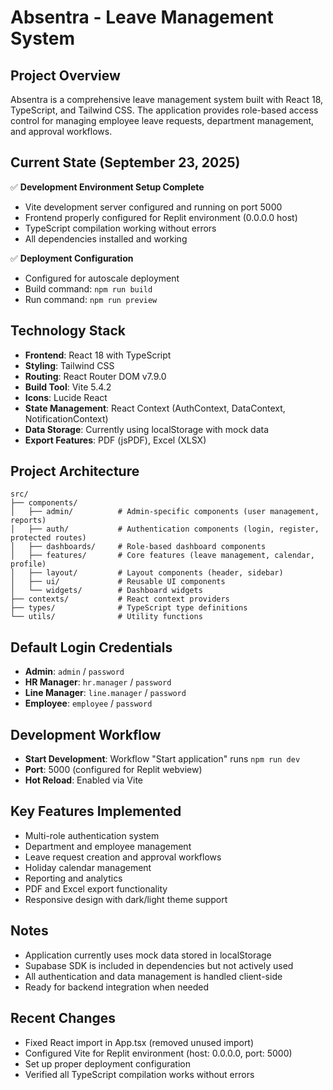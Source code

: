 # Absentra - Leave Management System

## Project Overview
Absentra is a comprehensive leave management system built with React 18, TypeScript, and Tailwind CSS. The application provides role-based access control for managing employee leave requests, department management, and approval workflows.

## Current State (September 23, 2025)
✅ **Development Environment Setup Complete**
- Vite development server configured and running on port 5000
- Frontend properly configured for Replit environment (0.0.0.0 host)
- TypeScript compilation working without errors
- All dependencies installed and working

✅ **Deployment Configuration**
- Configured for autoscale deployment
- Build command: `npm run build`
- Run command: `npm run preview`

## Technology Stack
- **Frontend**: React 18 with TypeScript
- **Styling**: Tailwind CSS
- **Routing**: React Router DOM v7.9.0
- **Build Tool**: Vite 5.4.2
- **Icons**: Lucide React
- **State Management**: React Context (AuthContext, DataContext, NotificationContext)
- **Data Storage**: Currently using localStorage with mock data
- **Export Features**: PDF (jsPDF), Excel (XLSX)

## Project Architecture
```
src/
├── components/
│   ├── admin/          # Admin-specific components (user management, reports)
│   ├── auth/           # Authentication components (login, register, protected routes)
│   ├── dashboards/     # Role-based dashboard components
│   ├── features/       # Core features (leave management, calendar, profile)
│   ├── layout/         # Layout components (header, sidebar)
│   ├── ui/             # Reusable UI components
│   └── widgets/        # Dashboard widgets
├── contexts/           # React context providers
├── types/              # TypeScript type definitions
└── utils/              # Utility functions
```

## Default Login Credentials
- **Admin**: `admin` / `password`
- **HR Manager**: `hr.manager` / `password`
- **Line Manager**: `line.manager` / `password`
- **Employee**: `employee` / `password`

## Development Workflow
- **Start Development**: Workflow "Start application" runs `npm run dev`
- **Port**: 5000 (configured for Replit webview)
- **Hot Reload**: Enabled via Vite

## Key Features Implemented
- Multi-role authentication system
- Department and employee management
- Leave request creation and approval workflows
- Holiday calendar management
- Reporting and analytics
- PDF and Excel export functionality
- Responsive design with dark/light theme support

## Notes
- Application currently uses mock data stored in localStorage
- Supabase SDK is included in dependencies but not actively used
- All authentication and data management is handled client-side
- Ready for backend integration when needed

## Recent Changes
- Fixed React import in App.tsx (removed unused import)
- Configured Vite for Replit environment (host: 0.0.0.0, port: 5000)
- Set up proper deployment configuration
- Verified all TypeScript compilation works without errors